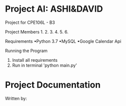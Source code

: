 # Project AI: ASHI&DAVID
Project for CPE106L - B3

Project Members
1.
2.
3.
4.
5.
6.

Requirements
•Python 3.7
•MySQL
•Google Calendar Api

Running the Program
1. Install all requirements
2. Run in terminal 'python main.py'

# Project Documentation
Written by:
